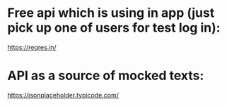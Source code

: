 # Free api which is using in app (just pick up one of users for test log in):

https://reqres.in/

# API as a source of mocked texts:

https://jsonplaceholder.typicode.com/

